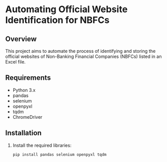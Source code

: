 # Automating Official Website Identification for NBFCs

## Overview

This project aims to automate the process of identifying and storing the official websites of Non-Banking Financial Companies (NBFCs) listed in an Excel file.

## Requirements

- Python 3.x
- pandas
- selenium
- openpyxl
- tqdm
- ChromeDriver

## Installation

1. Install the required libraries:
   ```bash
   pip install pandas selenium openpyxl tqdm
   ```
